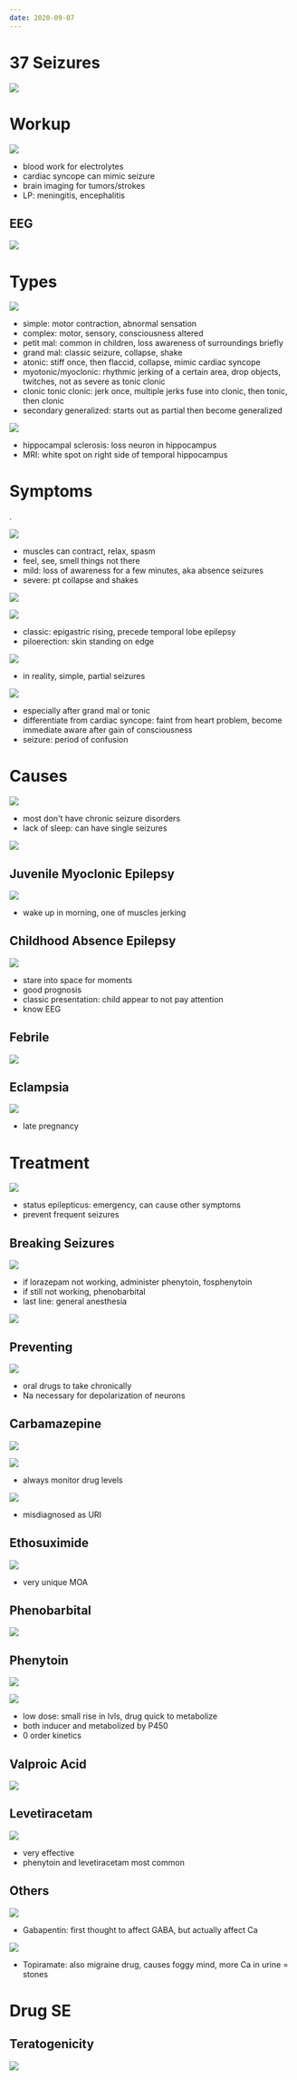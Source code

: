 ```yaml
---
date: 2020-09-07
---
```


# 37 Seizures

<!-- seizure definition.. -->

![](https://photos.thisispiggy.com/file/wikiFiles/9dJx7fn.jpg)

# Workup

<!-- Seizure lab workup.. -->

![](https://photos.thisispiggy.com/file/wikiFiles/1aA0INE.jpg)

- blood work for electrolytes
- cardiac syncope can mimic seizure
- brain imaging for tumors/strokes
- LP: meningitis, encephalitis

## EEG

![](https://photos.thisispiggy.com/file/wikiFiles/O8QeprC.jpg)

# Types

<!-- Seizure types.. -->

![](https://photos.thisispiggy.com/file/wikiFiles/H3zJdtK.jpg)

- simple: motor contraction, abnormal sensation
- complex: motor, sensory, consciousness altered
- petit mal: common in children, loss awareness of surroundings briefly
- grand mal: classic seizure, collapse, shake
- atonic: stiff once, then flaccid, collapse, mimic cardiac syncope
- myotonic/myoclonic: rhythmic jerking of a certain area, drop objects, twitches, not as severe as tonic clonic
- clonic tonic clonic: jerk once, multiple jerks fuse into clonic, then tonic, then clonic
- secondary generalized: starts out as partial then become generalized

<!-- partial seizure common location, cause, lab finding.. -->

![](https://photos.thisispiggy.com/file/wikiFiles/dXh2YT1.jpg)

- hippocampal sclerosis: loss neuron in hippocampus
- MRI: white spot on right side of temporal hippocampus

# Symptoms

<!-- Seizure symptoms -->.

![](https://photos.thisispiggy.com/file/wikiFiles/Btr9gZ4.jpg)

- muscles can contract, relax, spasm
- feel, see, smell things not there
- mild: loss of awareness for a few minutes, aka absence seizures
- severe: pt collapse and shakes

![](https://photos.thisispiggy.com/file/wikiFiles/haZCyZ9.jpg)

![](https://photos.thisispiggy.com/file/wikiFiles/7fmchgw.jpg)

- classic: epigastric rising, precede temporal lobe epilepsy
- piloerection: skin standing on edge

<!-- Seizure before and after symptoms.. -->

![](https://photos.thisispiggy.com/file/wikiFiles/NQPjIOK.jpg)

- in reality, simple, partial seizures

![](https://photos.thisispiggy.com/file/wikiFiles/WqUjFOf.jpg)

- especially after grand mal or tonic
- differentiate from cardiac syncope: faint from heart problem, become immediate aware after gain of consciousness
- seizure: period of confusion

# Causes

<!-- seizure provoked causes. What is epilepsy. Causes by age group. Genetic, metabolic, infectious causes.. -->

![](https://photos.thisispiggy.com/file/wikiFiles/dN3QbWO.jpg)

- most don't have chronic seizure disorders
- lack of sleep: can have single seizures

![](https://photos.thisispiggy.com/file/wikiFiles/YYf3W9F.jpg)

## Juvenile Myoclonic Epilepsy

<!-- juvenile myoclonic epilepsy type of seizure, demographics, symptoms.. -->

![](https://photos.thisispiggy.com/file/wikiFiles/atXfufp.jpg)

- wake up in morning, one of muscles jerking

## Childhood Absence Epilepsy

<!-- childhood absence epilepsy type of seizure, positive and negative symptoms, prognosis, lab findings, treatment.. -->

![](https://photos.thisispiggy.com/file/wikiFiles/71elvrQ.jpg)

- stare into space for moments
- good prognosis
- classic presentation: child appear to not pay attention
- know EEG

## Febrile

<!-- febrile seizures type of seizure, demographics, symptoms, prognosis.. -->

![](https://photos.thisispiggy.com/file/wikiFiles/HE3YPJ8.jpg)

## Eclampsia

<!-- eclampsia demographics, definition, treatment.. -->

![](https://photos.thisispiggy.com/file/wikiFiles/qqs03Kk.jpg)

- late pregnancy

# Treatment

<!-- seizure treatment principle. What is status epilepticus, definition, complication.. -->

![](https://photos.thisispiggy.com/file/wikiFiles/qFgDFbX.jpg)

- status epilepticus: emergency, can cause other symptoms
- prevent frequent seizures

## Breaking Seizures

<!-- breaking seizures treatment.. -->

![](https://photos.thisispiggy.com/file/wikiFiles/ERDB1Zx.jpg)

- if lorazepam not working, administer phenytoin, fosphenytoin
- if still not working, phenobarbital
- last line: general anesthesia

![](https://photos.thisispiggy.com/file/wikiFiles/MIN34Fl.jpg)

## Preventing

<!-- preventing seizure drugs.. -->

![](https://photos.thisispiggy.com/file/wikiFiles/iRgDSWY.jpg)

- oral drugs to take chronically
- Na necessary for depolarization of neurons

## Carbamazepine

<!-- ignore -->

![](https://photos.thisispiggy.com/file/wikiFiles/lms4sDo.jpg)

![](https://photos.thisispiggy.com/file/wikiFiles/8RQyd5R.jpg)

- always monitor drug levels

<!-- steven johnson syndrome symptoms, seizure drug causes.. -->

![](https://photos.thisispiggy.com/file/wikiFiles/yYCMUp5.jpg)

- misdiagnosed as URI

## Ethosuximide

<!-- ignore -->

![](https://photos.thisispiggy.com/file/wikiFiles/89o4W6r.jpg)

- very unique MOA

## Phenobarbital

![](https://photos.thisispiggy.com/file/wikiFiles/rFf12ay.jpg)

## Phenytoin

![](https://photos.thisispiggy.com/file/wikiFiles/hT6doy2.jpg)

<!-- phenytoin dose dependent SE, MOA.. -->

![](https://photos.thisispiggy.com/file/wikiFiles/YBsdoAl.jpg)

- low dose: small rise in lvls, drug quick to metabolize
- both inducer and metabolized by P450
- 0 order kinetics

## Valproic Acid

<!-- ignore -->

![](https://photos.thisispiggy.com/file/wikiFiles/FxJPQsE.jpg)

## Levetiracetam

![](https://photos.thisispiggy.com/file/wikiFiles/zV39xdo.jpg)

- very effective
- phenytoin and levetiracetam most common

## Others

![](https://photos.thisispiggy.com/file/wikiFiles/XueYBLB.jpg)

- Gabapentin: first thought to affect GABA, but actually affect Ca

![](https://photos.thisispiggy.com/file/wikiFiles/FkoBnUo.jpg)

- Topiramate: also migraine drug, causes foggy mind, more Ca in urine = stones

# Drug SE

## Teratogenicity

<!-- seizure drugs and teratogenicity.. -->

![](https://photos.thisispiggy.com/file/wikiFiles/9kort3l.jpg)
